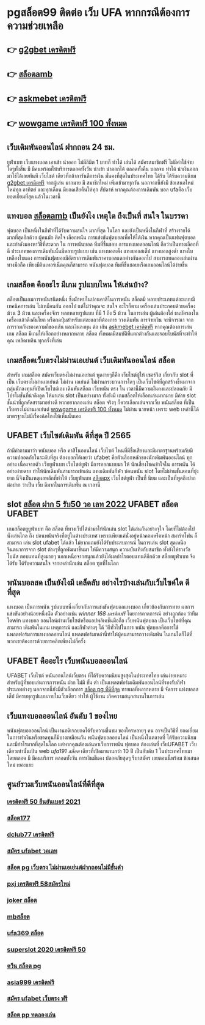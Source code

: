 # pgสล็อต99 ติดต่อ   เว็บ UFA หากกรณีต้องการความช่วยเหลือ

## 👉 [g2gbet เครดิตฟรี](https://mabet.net/credit-free-100/)
## 👉 [สล็อตamb](https://mabet.net/register/)
## 👉 [askmebet เครดิตฟรี](https://member.mabet.net/?action=login)
## 👉 [wowgame เครดิตฟรี 100 ทั้งหมด](https://mabet.net/)

##  เว็บเดิมพันออนไลน์  ฝากถอน 24 ชม.

ยูฟ่าเบท เว็บแทงบอล  เอาเข้า  นำออก ไม่มีลิมิต  1 บาทก็ ทำได้ เล่นได้ สมัครสมาชิกฟรี ไม่มีค่าใช้จ่ายใดๆทั้งสิ้น มี มีคนพร้อมให้บริการตลอดทั้งวัน  นำเข้า   นำออกได้ ตลอดทั้งคืน บอลจบ ทำได้  นำเงินออกมาใช้ได้เลยทันที เว็บไซต์ เดียวที่กล้าการันตีการเงิน มั่นคงที่สุดในประเทศไทย ได้รับ ได้รับความนิยม [g2gbet เครดิตฟรี](https://mabet.net/register/) จากผู้เล่น มากมาย  มี สมาชิกใหม่ เพิ่มเข้ามาทุกวัน นอกจากนี้ยังมี ข้อเสนอใหม่ใหม่ทุก อาทิตย์ และทุกเดือน มียอดเสียคืนให้ทุก สัปดาห์   หากคุณต้องการเดิมพัน บอล  ufaคือ เว็บ ยอดเยี่ยมที่สุด แล้วในเวลานี้ 

## แทงบอล   [สล็อตamb](https://member.mabet.net/?action=login) เป็นยังไง เหตุใด ถึงเป็นที่ สนใจ  ในบรรดา 

ฟุตบอล  เป็นหนึ่งในกีฬาที่ได้รับความสนใจ  มากที่สุด ในโลก และยังเป็นหนึ่งในกีฬาที่ สร้างรายได้ มากที่สุดอีกด้วย ผู้คนมัก ติดใจ  เลือกพนัน การแข่งขันฟุตบอลเพื่อให้ได้เงิน หากคุณเป็นแฟนฟุตบอลและกำลังมองหาวิธีที่สะดวก ใน การพนันบอล   ทีมที่ชื่นชอบ การแทงบอลออนไลน์  ถือว่าเป็นทางเลือกที่ดี ประเภทของการเดิมพันนั้นมีหลายรูปแบบ เช่น แทงบอลเต็ง แทงบอลสเต็ป แทงบอลสูงต่ำ แทงใบเหลืองใบแดง การพนันฟุตบอลมีอัตราการเดิมพันราคาบอลแตกต่างกันออกไป สามารถทดลองเล่นผ่านทางมือถือ เพียงมีอินเทอร์เน็ตคุณก็สามารถ พนันฟุตบอล  ทีมที่ชื่นชอบหรือเกมออนไลน์ได้ง่ายขึ้น


##  เกมสล็อต คืออะไร มีเกม รูปแบบไหน ให้เล่นบ้าง?

 สล็อตเป็นเกมการพนันชนิดหนึ่ง ซึ่งมักพบในบ่อนคาสิโนการพนัน สล็อตมี หลายประเภทแต่ละแบบมี เทคนิคการเล่น ไม่เหมือนกัน ออกไป แต่ไม่ว่าคุณจะ สนใจ อะไรก็ตาม เครื่องเล่นประกอบด้วยเครื่องม้วน 3 ม้วน และเครื่องจักร หลกหลายรูปแบบ ที่มี 1 ถึง 5 ม้วน ในการเล่น ผู้เล่นต้องใส่ ธนบัตรลงในเครื่องแล้วดึงคันโยก หรือกดปุ่มสำหรับแต่ละแถวที่ต้องการ วางเดิมพัน การจ่ายเงิน จะพิจารณา จากการรวมกันของความถี่ของเส้น และเงินลงทุน ต่อ เส้น [askmebet เครดิตฟรี](https://mabet.net/) หากคุณต้องการเล่นเกม สล็อต มีเกมให้เลือกอย่างหลากหลาย  สล็อต ทั้งหมดมีสมบัติที่แตกต่างกันและรอบโบนัสที่จะทำให้คุณ เพลิดเพลิน ทุกครั้งที่เล่น


##  เกมสล็อตเว็บตรงไม่ผ่านเอเย่นต์    เว็บเดิมพันออนไลน์ สล็อต 

สำหรับ เกมสล็อต  สมัครเว็บตรงไม่ผ่านเอเย่นต์   พูดง่ายๆก็คือ เว็บไซต์ผู้ให้ เซอร์วิส เกี่ยวกับ slot  ที่เป็น เว็บตรงไม่ผ่านเอเย่นต์   ไม่ผ่าน เอเย่นต์  ไม่ผ่านกระบวนการใดๆ เป็นเว็บไซต์ที่ถูกสร้างขึ้นมาจากกลุ่มนักลงทุนที่เปิดเว็บไซต์เอง  เดิมพันสล็อต  เว็บพนัน ตรง  ใน เวลานี้มีความมั่นคงและปลอดภัย มีโปรโมชั่นที่น่าดึงดูด ให้มาเล่น slot เป็นอย่างมาก ทั้งยังมี เกมสล็อตให้เลือกเล่นมากมาย มีค่าย slot ชั้นนำที่ถูกคัดสรรมาอย่างดี หากอยากลองเล่น สล็อต จริงๆ ก็ควรเลือกเล่นจากเว็บ พนันสล็อต ที่เป็น เว็บตรงไม่ผ่านเอเย่นต์  [wowgame เครดิตฟรี 100 ทั้งหมด](https://mabet.net/credit-free-50/)  ไม่ผ่าน นายหน้า  เพราะ web เหล่านี้ได้มาตรฐานไม่มีเรื่องฉ้อโกงให้เห็นนั่นเอง


## UFABET เว็บไซต์เดิมพัน ดีที่สุด ปี 2565 

ถ้ามีคำถามมาว่า  พนันบอล   หรือ คาสิโนออนไลน์    เว็บไซต์ ไหนที่มีชื่อเสียงและมีมาตรฐานพร้อมกับมีความปลอดภัยในระดับที่สูง ต้องบอกได้เลยว่า  ufabet  คือตัวเลือกหลักของนักเดิมพันออนไลน์   ทุกอย่าง  เนื่องจากตัว เว็บยูฟ่าเบท เว็บไซต์ยูฟ่า มีการออกแบบมา ให้ นักเสี่ยงโชคเข้าใจใน การพนัน ได้อย่างง่ายดาย ทำให้นักเดิมพันสามารถเข้าเล่น แทงเดิมพันกีฬา  บ่อนพนัน  slot โดยไม่ผ่านขั้นตอนที่ยุ่งยาก นี่จึงเป็นเหตุผลหลักที่ทำให้ เว็บยูฟ่าเบท [สล็อตpx](https://mabet.net/20-free-100/) เว็บไซต์ยูฟ่า เป็นที่ นิยม และเป็นที่พูดถึงปากต่อปาก ว่าเป็น เว็บ   ดีมากในการเดิมพัน ณ เวลานี้ 


##  slot [สล็อต ฝาก 5 รับ50 วอ เลท 2022](https://mabet.net/pg-slot-credit-free/) UFABET สล็อต   UFABET

 เกมสล็อตยูยูฟ่าเบท  คือ สล็อต ที่ทางเว็ปได้นำมาให้นักเล่น slot  ได้เล่นกันอย่างจุใจ โดยที่ไม่ต้องไปนั่งเล่นไกล ถึง บ่อนพนันจริงที่อยู่ในต่างประเทศ เพราะเพียงแค่นั่งอยู่หน้าคอมหรือหน้า สมาร์ทโฟน ก็สามารถ เล่น slot ufabet  ได้แล้ว  ไม่ยากแถมยังได้รับประสบการณ์ ในการเล่น slot สุดเหนือจินตนาการจาก slot ต่างๆที่ถูกพัฒนาขึ้นมา ให้มีความสนุก ความบันเทิงกับสมาชิก   ทั้งยังให้รางวัลโบนัส ตอบแทนที่สูงมากๆ นอกเหนือจากสนุกแล้วยังได้ผลกำไรตอบแทนดีอีกด้วย สล็อตยูฟ่าเบท  จึงได้รับ ได้รับความสนใจ จากเหล่านักเล่น สล็อต  ทุกที่ในโลก


##  พนันบอลสด  เป็นยังไงมี เคล็ดลับ  อย่างไรบ้างเล่นกับเว็บไซค์ใด  ดีที่สุด

แทงบอล เป็นการพนัน รูปแบบหนึ่งเกี่ยวกับการแข่งขันฟุตบอลแทงบอล เกี่ยวข้องกับการทาย ผลการแข่งขันอย่างน้อยหนึ่งนัด ตัวอย่างเช่น *winner 168 เครดิตฟรี* โดยการคาดการณ์ อย่างถูกต้อง ว่าทีมใดwin แทงบอล ออนไลน์ผ่านเว็บไซต์หรือแอปพลิเคชั่นมือถือ เว็บพนันฟุตบอล เป็นเว็บไซต์ที่คุณสามารถ เดิมพันในเกม เหตุการณ์ และกีฬาต่างๆ ได้ วิธีทั่วไปในการ พนัน ฟุตบอลคือการใช้แพลตฟอร์มการแทงบอลออนไลน์ แพลตฟอร์มเหล่านี้ทำให้ผู้คนสามารถวางเดิมพัน ในเกมใดก็ได้ที่พวกเขาต้องการด้วยการคลิกเพียงไม่กี่ครั้ง 

## UFABET คืออะไร เว็บพนันบอลออนไลน์

UFABET เว็บไซต์  พนันออนไลน์เว็บตรง  ที่ได้รับความนิยมสูงสุดในประเทศไทย เล่นง่ายเหมาะสำหรับผู้ที่ชอบเล่นการการพนัน  ฝาก ไม่มี ขั้น ต่ํา เป็นแพลตฟอร์มเดิมพันออนไลน์ที่รองรับกีฬาประเภทต่างๆ นอกจากนี้ยังมีตัวเลือกการ [สล็อต pg ที่ดีที่สุด](https://member.mabet.net/?action=login) ทายผลที่หลากหลาย มี จัดการ  แท่งบอลสเต็ป  มีครบทุกรูปแบบภายในเว็บเดียว ทำให้ ผู้ใช้งาน เกิดความสนุกสนานในการเล่น

## เว็บแทงบอลออนไลน์ อันดับ 1 ของไทย  

พนันฟุตบอลออนไลน์   เป็นงานอดิเรกยอดได้รับความชื่นชม ของใครหลายๆ คน อาจเป็นวิธีที่ ยอดเยี่ยม ในการทำเงินหรือขาดทุนก็มีบางเหมือนกัน พนันฟุตบอลออนไลน์   เป็นหนึ่งในตลาดที่ ได้รับความนิยม และมีกำไรมากที่สุดในโลก แต่หากคุณต้องเล่นหาเว็บการพนัน ฟุตบอล ต้องเล่นที่ เว็บUFABET   เว็บเดียวเท่านั้นเป้น web *ufa191 สล็อต* เดียวที่เปิดมานานกว่า 10 ปี เป็นอับดับ 1 ในประเทศไทยมาโดยตลอด มี มีคนบริการ ตลอดทั้งวัน  การเงินมั่นคง ปลอดภัยสุดๆ รีบาสมัคร เลยตอนนี้พร้อม ข้อเสนอใหม่ เยอะแยะ


## ศูนย์รวมเว็บพนันออนไลน์ที่ดีที่สุด

### [เครดิตฟรี 50 ยืนยันเบอร์ 2021](https://atom.io/themes/MABET.net%20สล็อตเว็บตรง%20สล็อต%20818king%20008%20สล็อต%20สล็อตอตกหนัก%2020รับ100)
### [สล็อต177](https://atom.io/themes/MABET.net%20สล็อตเว็บตรง%20สล็อต%20xo%20มาใหม่%20008%20สล็อต%20สล็อตอตกหนัก%2020รับ100)
### [dclub77 เครดิตฟรี](https://atom.io/themes/MABET.net%20สล็อตเว็บตรง%20เครดิตฟรี%2058%20ดาวน์โหลด%20008%20สล็อต%20สล็อตอตกหนัก%2020รับ100)
### [สมัคร ufabet วอเลท](https://atom.io/themes/MABET.net%20สล็อตเว็บตรง%20eazyslot%20เครดิตฟรี%20008%20สล็อต%20สล็อตอตกหนัก%2020รับ100)
### [สล็อต pg เว็บตรง ไม่ผ่านเอเย่นต์ฝากถอนไม่มีขั้นต่ํา](https://atom.io/themes/MABET.net%20สล็อตเว็บตรง%20y9.com%20สล็อต%20008%20สล็อต%20สล็อตอตกหนัก%2020รับ100)
### [pxj เครดิตฟรี 58สมัครใหม่](https://atom.io/themes/MABET.net%20สล็อตเว็บตรง%20สล็อต%2066%20008%20สล็อต%20สล็อตอตกหนัก%2020รับ100)
### [joker สล็อต](https://atom.io/themes/MABET.net%20สล็อตเว็บตรง%20พุซซี่888%20เครดิตฟรี%20008%20สล็อต%20สล็อตอตกหนัก%2020รับ100)
### [mbสล็อต](https://atom.io/themes/MABET.net%20สล็อตเว็บตรง%20สล็อต%20pg%20ระบบ%20วอ%20เลท%20008%20สล็อต%20สล็อตอตกหนัก%2020รับ100)
### [ufa369 สล็อต](https://atom.io/themes/MABET.net%20สล็อตเว็บตรง%20เครดิตฟรี100%20008%20สล็อต%20สล็อตอตกหนัก%2020รับ100)
### [superslot 2020 เครดิตฟรี 50](https://atom.io/themes/MABET.net%20สล็อตเว็บตรง%20joker%20สล็อต888%20008%20สล็อต%20สล็อตอตกหนัก%2020รับ100)
### [ควีน สล็อต pg](https://atom.io/themes/MABET.net%20สล็อตเว็บตรง%20สมัคร%20ufabet%20ไม่มี%20ขั้นต่ํา%20008%20สล็อต%20สล็อตอตกหนัก%2020รับ100)
### [asia999 เครดิตฟรี](https://atom.io/themes/MABET.net%20สล็อตเว็บตรง%20เกม%20สล็อต%20168%20008%20สล็อต%20สล็อตอตกหนัก%2020รับ100)
### [สมัคร ufabet เว็บตรง ฟรี](https://atom.io/themes/MABET.net%20สล็อตเว็บตรง%20pxg%20สล็อต%20008%20สล็อต%20สล็อตอตกหนัก%2020รับ100)
### [สล็อต pp ทดลองเล่น](https://atom.io/themes/MABET.net%20สล็อตเว็บตรง%20sa%20gaming%20vip%20เครดิตฟรี%20008%20สล็อต%20สล็อตอตกหนัก%2020รับ100)